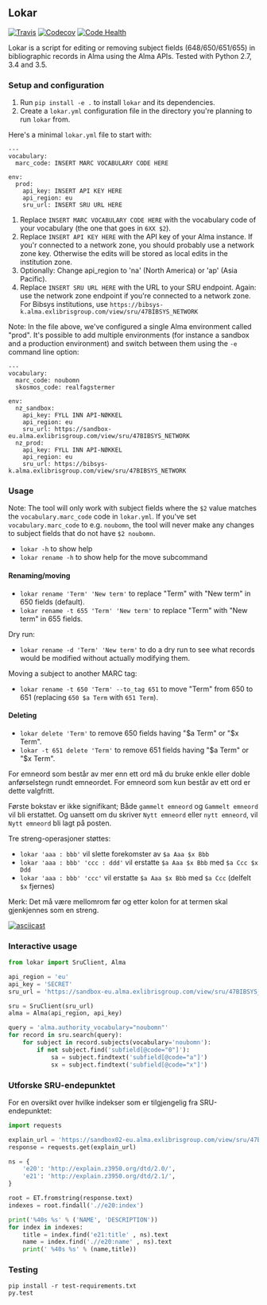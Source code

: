 ## Lokar

[![Travis](https://img.shields.io/travis/scriptotek/lokar.svg?maxAge=2592000)](https://travis-ci.org/scriptotek/lokar)
[![Codecov](https://img.shields.io/codecov/c/github/scriptotek/lokar.svg?maxAge=2592000)](https://codecov.io/gh/scriptotek/lokar)
[![Code Health](https://landscape.io/github/scriptotek/lokar/master/landscape.svg?style=flat)](https://landscape.io/github/scriptotek/lokar/master)

Lokar is a script for editing or removing subject fields (648/650/651/655) in bibliographic
records in Alma using the Alma APIs. Tested with Python 2.7, 3.4 and 3.5.

### Setup and configuration

1. Run `pip install -e .` to install `lokar` and its dependencies.
2. Create a `lokar.yml` configuration file in the directory you're planning to run `lokar` from.

Here's a minimal `lokar.yml` file to start with:

```
---
vocabulary:
  marc_code: INSERT MARC VOCABULARY CODE HERE

env:
  prod:
    api_key: INSERT API KEY HERE
    api_region: eu
    sru_url: INSERT SRU URL HERE
```

1. Replace `INSERT MARC VOCABULARY CODE HERE` with the vocabulary code of
   your vocabulary (the one that goes in `6XX $2`).
2. Replace `INSERT API KEY HERE` with the API key of your Alma instance. If
   you'r connected to a network zone, you should probably use a network zone key.
   Otherwise the edits will be stored as local edits in the institution zone.
3. Optionally: Change api_region to 'na' (North America) or 'ap' (Asia Pacific).
4. Replace `INSERT SRU URL HERE` with the URL to your SRU endpoint. Again: use
   the network zone endpoint if you're connected to a network zone. For Bibsys
   institutions, use `https://bibsys-k.alma.exlibrisgroup.com/view/sru/47BIBSYS_NETWORK`

Note: In the file above, we've configured a single Alma environment called "prod".
It's possible to add multiple environments (for instance a sandbox and a
production environment) and switch between them using the `-e` command line option:

```
---
vocabulary:
  marc_code: noubomn
  skosmos_code: realfagstermer

env:
  nz_sandbox:
    api_key: FYLL INN API-NØKKEL
    api_region: eu
    sru_url: https://sandbox-eu.alma.exlibrisgroup.com/view/sru/47BIBSYS_NETWORK
  nz_prod:
    api_key: FYLL INN API-NØKKEL
    api_region: eu
    sru_url: https://bibsys-k.alma.exlibrisgroup.com/view/sru/47BIBSYS_NETWORK
```

### Usage

Note: The tool will only work with subject fields where the `$2` value matches the `vocabulary.marc_code` code in
`lokar.yml`. If you've set `vocabulary.marc_code` to e.g. `noubomn`, the tool will never make any changes to
subject fields that do not have `$2 noubomn`.

* `lokar -h` to show help
* `lokar rename -h` to show help for the move subcommand

#### Renaming/moving

* `lokar rename 'Term' 'New term'` to replace "Term" with "New term" in 650 fields (default).
* `lokar rename -t 655 'Term' 'New term'` to replace "Term" with "New term" in 655 fields.

Dry run:

* `lokar rename -d 'Term' 'New term'` to do a dry run to see what records would be modified without actually modifying them.

Moving a subject to another MARC tag:

* `lokar rename -t 650 'Term' --to_tag 651` to move "Term" from 650 to 651 (replacing `650 $a Term` with `651 Term`).

#### Deleting

* `lokar delete 'Term'` to remove 650 fields having "$a Term" or "$x Term".
* `lokar -t 651 delete 'Term'` to remove 651 fields having "$a Term" or "$x Term".

For emneord som består av mer enn ett ord må du bruke enkle eller doble anførselstegn rundt emneordet.
For emneord som kun består av ett ord er dette valgfritt.

Første bokstav er ikke signifikant; Både `gammelt emneord` og
`Gammelt emneord` vil bli erstattet. Og uansett om du skriver
`Nytt emneord` eller `nytt emneord`, vil `Nytt emneord` bli lagt på posten.

Tre streng-operasjoner støttes:
* `lokar 'aaa : bbb'` vil slette forekomster av `$a Aaa $x Bbb`
* `lokar 'aaa : bbb' 'ccc : ddd'` vil erstatte `$a Aaa $x Bbb` med `$a Ccc $x Ddd`
* `lokar 'aaa : bbb' 'ccc'` vil erstatte `$a Aaa $x Bbb` med `$a Ccc` (delfelt `$x` fjernes)

Merk: Det må være mellomrom før og etter kolon for at termen skal gjenkjennes som en streng.

[![asciicast](https://asciinema.org/a/4hpi7n6s6ll3b5djykuqs2y8f.png)](https://asciinema.org/a/4hpi7n6s6ll3b5djykuqs2y8f)


### Interactive usage

```python
from lokar import SruClient, Alma

api_region = 'eu'
api_key = 'SECRET'
sru_url = 'https://sandbox-eu.alma.exlibrisgroup.com/view/sru/47BIBSYS_NETWORK'

sru = SruClient(sru_url)
alma = Alma(api_region, api_key)

query = 'alma.authority_vocabulary="noubomn"'
for record in sru.search(query):
    for subject in record.subjects(vocabulary='noubomn'):
        if not subject.find('subfield[@code="0"]'):
            sa = subject.findtext('subfield[@code="a"]')
            sx = subject.findtext('subfield[@code="x"]')
```

### Utforske SRU-endepunktet

For en oversikt over hvilke indekser som er tilgjengelig fra SRU-endepunktet:

```python
import requests

explain_url = 'https://sandbox02-eu.alma.exlibrisgroup.com/view/sru/47BIBSYS_UBO?version=1.2&operation=explain'
response = requests.get(explain_url)

ns = {
    'e20': 'http://explain.z3950.org/dtd/2.0/',
    'e21': 'http://explain.z3950.org/dtd/2.1/',
}

root = ET.fromstring(response.text)
indexes = root.findall('.//e20:index')

print('%40s %s' % ('NAME', 'DESCRIPTION'))
for index in indexes:
    title = index.find('e21:title' , ns).text
    name = index.find('.//e20:name' , ns).text
    print(' %40s %s' % (name,title))
```

### Testing

    pip install -r test-requirements.txt
    py.test
